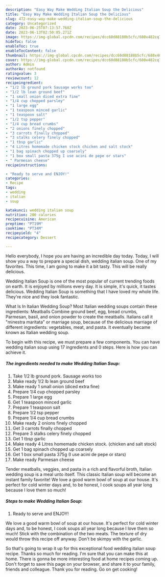 ```yaml
---
description: "Easy Way Make Wedding Italian Soup the Delicious"
title: "Easy Way Make Wedding Italian Soup the Delicious"
slug: 472-easy-way-make-wedding-italian-soup-the-delicious
category: Uncategorized
date: 2023-06-25T07:13:57.768Z
date: 2023-06-13T02:50:05.271Z
image: https://img-global.cpcdn.com/recipes/dcc60d88180b5cfc/680x482cq70/wedding-italian-soup-recipe-main-photo.jpg
hideToc: false
enableToc: true
enableTocContent: false
thumbnail: https://img-global.cpcdn.com/recipes/dcc60d88180b5cfc/680x482cq70/wedding-italian-soup-recipe-main-photo.jpg
cover: https://img-global.cpcdn.com/recipes/dcc60d88180b5cfc/680x482cq70/wedding-italian-soup-recipe-main-photo.jpg
author: Admin
authorAv: notfound
ratingvalue: 3
reviewcount: 12
recipeingredient:
- "1/2 lb ground pork Sausage works too"
- "1/2 lb lean ground beef"
- "1 small onion diced extra fine"
- "1/4 cup chopped parsley"
- "1 large egg"
- "1 teaspoon minced garlic"
- "1 teaspoon salt"
- "1/2 tsp pepper"
- "1/4 cup bread crumbs"
- "2 onions finely chopped"
- "3 carrots finally chopped"
- "3 stalks celery finely chopped"
- "1 tbsp garlic"
- "4 Litres homemade chicken stock chicken and salt stock"
- "1 bag spinach chopped up coarsely"
- "1 box small pasta 375g I use acini de pepe or stars"
- " Parmesan cheese"
recipeinstructions:

- "Ready to serve and ENJOY!"
categories:
- Recipe
tags:
- wedding
- italian
- soup

katakunci: wedding italian soup 
nutrition: 200 calories
recipecuisine: American
preptime: "PT19M"
cooktime: "PT34M"
recipeyield: "4"
recipecategory: Dessert

---
```



Hello everybody, I hope you are having an incredible day today. Today, I will show you a way to prepare a special dish, wedding italian soup. One of my favorites. This time, I am going to make it a bit tasty. This will be really delicious.

Wedding Italian Soup is one of the most popular of current trending foods on earth. It is enjoyed by millions every day. It is simple, it's quick, it tastes delicious. Wedding Italian Soup is something that I have loved my whole life. They're nice and they look fantastic.

What Is In Italian Wedding Soup? Most Italian wedding soups contain these ingredients: Meatballs Combine ground beef, egg, bread crumbs, Parmesan, basil, and onion powder to create the meatballs. Italians call it &#34;minestra maritata&#34; or marriage soup, because of the delicious marriage of different ingredients: vegetables, meat, and pasta. It eventually became known as Italian wedding soup.


To begin with this recipe, we must prepare a few components. You can have wedding italian soup using 17 ingredients and 0 steps. Here is how you can achieve it.

<!--inarticleads1-->

##### The ingredients needed to make Wedding Italian Soup:

1. Take 1/2 lb ground pork. Sausage works too
1. Make ready 1/2 lb lean ground beef
1. Make ready 1 small onion (diced extra fine)
1. Prepare 1/4 cup chopped parsley
1. Prepare 1 large egg
1. Get 1 teaspoon minced garlic
1. Prepare 1 teaspoon salt
1. Prepare 1/2 tsp pepper
1. Prepare 1/4 cup bread crumbs
1. Make ready 2 onions finely chopped
1. Get 3 carrots finally chopped
1. Prepare 3 stalks celery finely chopped
1. Get 1 tbsp garlic
1. Make ready 4 Litres homemade chicken stock. (chicken and salt stock)
1. Get 1 bag spinach chopped up coarsely
1. Get 1 box small pasta 375g (I use acini de pepe or stars)
1. Make ready  Parmesan cheese


Tender meatballs, veggies, and pasta in a rich and flavorful broth, Italian wedding soup is a meal unto itself. This classic Italian soup will become an instant family favorite! We love a good warm bowl of soup at our house. It&#39;s perfect for cold winter days and, to be honest, I cook soups all year long because I love them so much! 

<!--inarticleads2-->

##### Steps to make Wedding Italian Soup:


1. Ready to serve and ENJOY!

We love a good warm bowl of soup at our house. It&#39;s perfect for cold winter days and, to be honest, I cook soups all year long because I love them so much! Stick with the combination of the two meats. The texture of dry would throw this recipe off anyway. Don&#39;t be skimpy with the garlic. 

So that's going to wrap it up for this exceptional food wedding italian soup recipe. Thanks so much for reading. I'm sure that you can make this at home. There is gonna be more interesting food at home recipes coming up. Don't forget to save this page on your browser, and share it to your family, friends and colleague. Thank you for reading. Go on get cooking!
